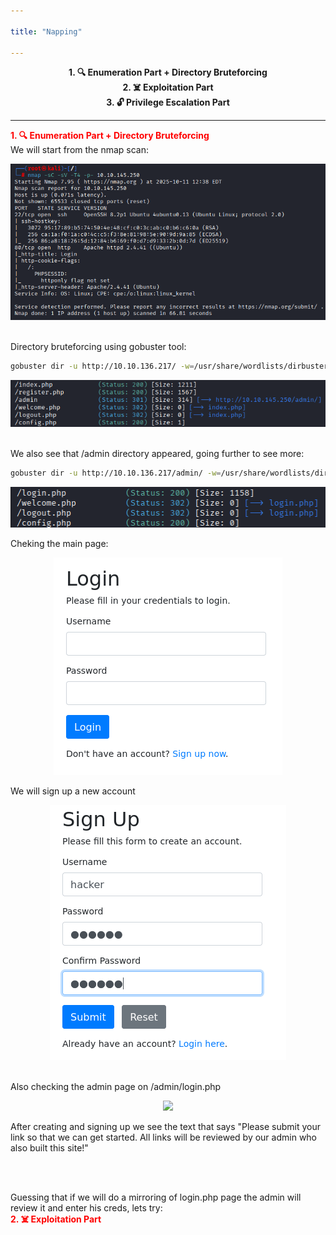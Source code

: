 ```yaml
---

title: "Napping"

---
```

<center>
<strong>1. 🔍 Enumeration Part + Directory Bruteforcing</strong><br> 
<strong>2. ☠️ Exploitation Part</strong><br>
<strong>3. 🔓 Privilege Escalation Part</strong>
</center>

---

<span style="color:red"><strong>1. 🔍 Enumeration Part + Directory Bruteforcing</strong></span><br>
We will start from the nmap scan:
<center>
<img src="./images/nmap_napping.png"> 
</center><br>

Directory bruteforcing using gobuster tool:<br>
```bash
gobuster dir -u http://10.10.136.217/ -w=/usr/share/wordlists/dirbuster/directory-list-lowercase-2.3-medium.txt -x php
```
<center>
<img src="./images/gobuster_napping.png">
</center><br>

We also see that /admin directory appeared, going further to see more:<br>
```bash
gobuster dir -u http://10.10.136.217/admin/ -w=/usr/share/wordlists/dirbuster/directory-list-lowercase-2.3-medium.txt -x php
```

<center>
<img src="./images/gobuster_admin_napping.png"> 
</center>

Cheking the main page:<br>
<center>
<img src="./images/mainpage_napping.png">
</center>

We will sign up a new account<br>
<center>
<img src="./images/sign_up_napping.png">
</center><br>

Also checking the admin page on /admin/login.php<br>
<center>
<img src="./images/admin_login_napping">
</center>

After creating and signing up we see the text that says "Please submit your link so that we can get started.
All links will be reviewed by our admin who also built this site!"<br>
<center>
<img scr="./images/loggedin_napping.png">
</center>
<br>

Guessing that if we will do a mirroring of login.php page the admin will review it and enter his creds, lets try:<br>
<span style="color:red"><strong>2. ☠️ Exploitation Part</strong></span><br>

